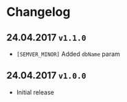 # Changelog

## 24.04.2017 `v1.1.0`
* `[SEMVER_MINOR]` Added `dbName` param

## 24.04.2017 `v1.0.0`
* Initial release
